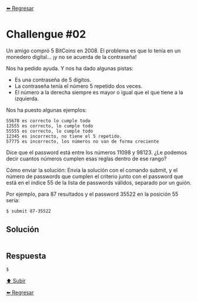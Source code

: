 [⬅️ Regresar](https://github.com/cosmoart/codember)

# Challengue #02
Un amigo compró 5 BitCoins en 2008. El problema es que lo tenía en un monedero digital... ¡y no se acuerda de la contraseña!

Nos ha pedido ayuda. Y nos ha dado algunas pistas:

- Es una contraseña de 5 dígitos.
- La contraseña tenía el número 5 repetido dos veces.
- El número a la derecha siempre es mayor o igual que el que tiene a la izquierda.

Nos ha puesto algunas ejemplos:
```
55678 es correcto lo cumple todo
12555 es correcto, lo cumple todo
55555 es correcto, lo cumple todo
12345 es incorrecto, no tiene el 5 repetido.
57775 es incorrecto, los números no van de forma creciente
```

Dice que el password está entre los números 11098 y 98123. ¿Le podemos decir cuantos números cumplen esas reglas dentro de ese rango?

Cómo enviar la solución:
Envía la solución con el comando submit, y el número de passwords que cumplen el criterio junto con el password que está en el índice 55 de la lista de passwords válidos, separado por un guión.

Por ejemplo, para 87 resultados y el password 35522 en la posición 55 sería:

```bash
$ submit 87-35522
```

## Solución

```js

```

## Respuesta

```bash
$
```

[⬆️ Subir](#challengue-01)

[⬅️ Regresar](https://github.com/cosmoart/codember)
